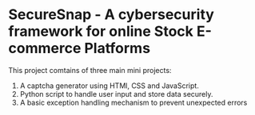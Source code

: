 # SecureSnap - A cybersecurity framework for online Stock E-commerce Platforms
This project comtains of three main mini projects:
1. A captcha generator using HTMl, CSS and JavaScript.
2. Python script to handle user input and store data securely.
3. A basic exception handling mechanism to prevent unexpected errors
